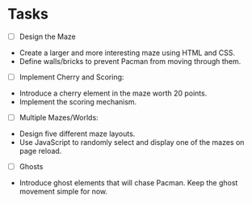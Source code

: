 # Tasks
- [ ] Design the Maze
- Create a larger and more interesting maze using HTML and CSS.
- Define walls/bricks to prevent Pacman from moving through them.

- [ ] Implement Cherry and Scoring:

- Introduce a cherry element in the maze worth 20 points.
- Implement the scoring mechanism.
- [ ] Multiple Mazes/Worlds:
- Design five different maze layouts.
- Use JavaScript to randomly select and display one of the mazes on page reload.
- [ ] Ghosts

- Introduce ghost elements that will chase Pacman.
Keep the ghost movement simple for now.
